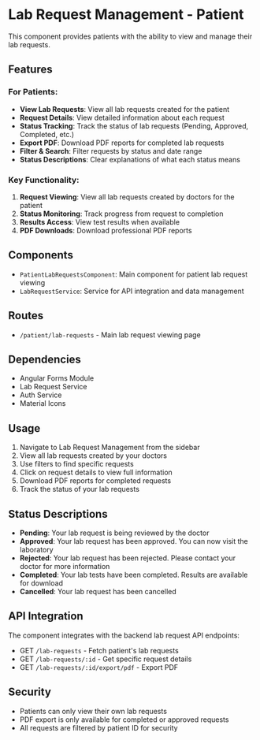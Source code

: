 # Lab Request Management - Patient

This component provides patients with the ability to view and manage their lab requests.

## Features

### For Patients:
- **View Lab Requests**: View all lab requests created for the patient
- **Request Details**: View detailed information about each request
- **Status Tracking**: Track the status of lab requests (Pending, Approved, Completed, etc.)
- **Export PDF**: Download PDF reports for completed lab requests
- **Filter & Search**: Filter requests by status and date range
- **Status Descriptions**: Clear explanations of what each status means

### Key Functionality:
1. **Request Viewing**: View all lab requests created by doctors for the patient
2. **Status Monitoring**: Track progress from request to completion
3. **Results Access**: View test results when available
4. **PDF Downloads**: Download professional PDF reports

## Components

- `PatientLabRequestsComponent`: Main component for patient lab request viewing
- `LabRequestService`: Service for API integration and data management

## Routes

- `/patient/lab-requests` - Main lab request viewing page

## Dependencies

- Angular Forms Module
- Lab Request Service
- Auth Service
- Material Icons

## Usage

1. Navigate to Lab Request Management from the sidebar
2. View all lab requests created by your doctors
3. Use filters to find specific requests
4. Click on request details to view full information
5. Download PDF reports for completed requests
6. Track the status of your lab requests

## Status Descriptions

- **Pending**: Your lab request is being reviewed by the doctor
- **Approved**: Your lab request has been approved. You can now visit the laboratory
- **Rejected**: Your lab request has been rejected. Please contact your doctor for more information
- **Completed**: Your lab tests have been completed. Results are available for download
- **Cancelled**: Your lab request has been cancelled

## API Integration

The component integrates with the backend lab request API endpoints:
- GET `/lab-requests` - Fetch patient's lab requests
- GET `/lab-requests/:id` - Get specific request details
- GET `/lab-requests/:id/export/pdf` - Export PDF

## Security

- Patients can only view their own lab requests
- PDF export is only available for completed or approved requests
- All requests are filtered by patient ID for security
